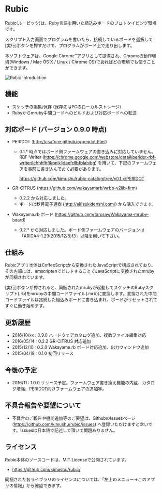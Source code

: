 # Rubic
Rubic(ルービック)は、Ruby言語を用いた組込みボードのプロトタイピング環境です。

スクリプト入力画面でプログラムを書いたら、接続しているボードを選択して[実行]ボタンを押すだけで、プログラムがボード上で走り出します。

本ソフトウェアは、Google Chrome&trade;アプリとして提供され、Chromeの動作環境(Windows / Mac OS X / Linux / Chrome OS)であればどの環境でも使うことができます。

![Rubic Introduction](http://drive.google.com/uc?export=view&id=0Bwxb9sJ6SGTDZzFGb2dtM1N4OG8)

## 機能
- スケッチの編集/保存 (保存先はPCのローカルストレージ)
- Rubyからmruby中間コードへのビルドおよび対応ボードへの転送

## 対応ボード (バージョン 0.9.0 時点)
- PERIDOT (http://osafune.github.io/peridot.html)
  - 0.1.\* 時点ではボード側ファームウェアの書き込みに対応していません。
    RBF-Writer (https://chrome.google.com/webstore/detail/peridot-rbf-writer/lchhhfhfikpnikljdaefcllbfblabibg) を用いて、下記のファームウェアを事前に書き込んでおく必要があります。

    https://github.com/kimushu/rubic-catalog/tree/v0.1.x/PERIDOT

- GR-CITRUS (https://github.com/wakayamarb/wrbb-v2lib-firm)
  - 0.2.2 から対応しました。
  - ボードは秋月電子通商 (http://akizukidenshi.com/) から購入できます。

- Wakayama.rb ボード (https://github.com/tarosay/Wakayama-mruby-board)
  - 0.2.\* から対応しました。ボード側ファームウェアのバージョンは「ARIDA4-1.29(2015/12/8)f3」以降を用いて下さい。

## 仕組み
Rubicアプリ本体はCoffeeScriptから変換されたJavaScriptで構成されており、その内部には、emscriptenでビルドすることでJavaScriptに変換されたmrubyが同梱されています。

[実行]ボタンが押されると、同梱されたmrubyが起動してスケッチのRubyスクリプト(.rb)をmrubyの中間コードファイル(.mrb)に変換します。変換された中間コードファイルは接続した組込みボードに書き込まれ、ボードがリセットされてすぐに動き始めます。

## 更新履歴
- 2016/10/xx : 0.9.0 ハードウェアカタログ追加、複数ファイル編集対応
- 2016/05/14 : 0.2.2 GR-CITRUS 対応追加
- 2015/12/10 : 0.2.0 Wakayama.rb ボード対応追加、出力ウィンドウ追加
- 2015/04/19 : 0.1.0 初回リリース

## 今後の予定
- 2016/11 : 1.0.0 リリース予定。ファームウェア書き換え機能の内蔵、カタログ増強、PERIDOT向けファームウェアの追加等。

## 不具合報告や要望について
- 不具合のご報告や機能追加等のご要望は、GithubのIssuesページ (https://github.com/kimushu/rubic/issues) へ登録いただけますと幸いです。Issuesは日本語で記述して頂いて問題ありません。

## ライセンス
Rubic本体のソースコードは、MIT Licenseで公開されています。
- https://github.com/kimushu/rubic/

同梱された各ライブラリのライセンスについては、「左上のメニュー→このアプリの情報」から確認できます。

